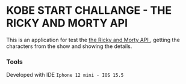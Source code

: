 
# KOBE START CHALLANGE - THE RICKY AND MORTY API

This is an application for test the [the Ricky and Morty API ](https://rickandmortyapi.com), getting the characters from the show and showing the details.

### Tools
Developed with IDE `Iphone 12 mini - IOS 15.5`